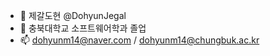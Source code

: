 - 👋 제갈도현 @DohyunJegal
- 🌱 충북대학교 소프트웨어학과 졸업
- 📫 dohyunm14@naver.com / dohyunm14@chungbuk.ac.kr

<!---
DohyunJegal/DohyunJegal is a ✨ special ✨ repository because its `README.md` (this file) appears on your GitHub profile.
You can click the Preview link to take a look at your changes.
--->

